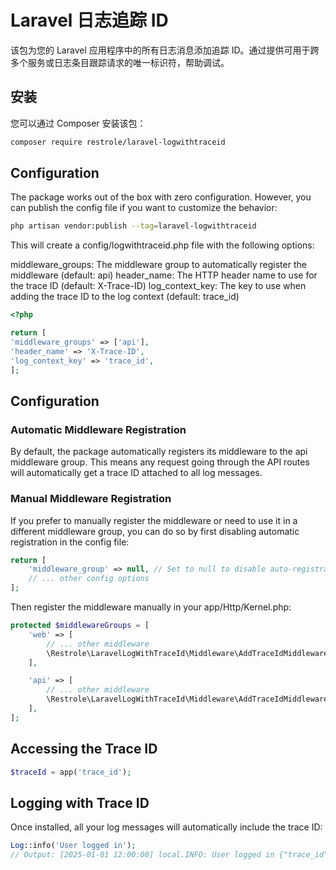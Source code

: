 # Laravel 日志追踪 ID

该包为您的 Laravel 应用程序中的所有日志消息添加追踪 ID。通过提供可用于跨多个服务或日志条目跟踪请求的唯一标识符，帮助调试。

## 安装

您可以通过 Composer 安装该包：

```BASH
composer require restrole/laravel-logwithtraceid
```

## Configuration

The package works out of the box with zero configuration. However, you can publish the config file if you want to customize the behavior:

```BASH
php artisan vendor:publish --tag=laravel-logwithtraceid
```

This will create a config/logwithtraceid.php file with the following options:

middleware_groups: The middleware group to automatically register the middleware (default: api)
header_name: The HTTP header name to use for the trace ID (default: X-Trace-ID)
log_context_key: The key to use when adding the trace ID to the log context (default: trace_id)

```PHP
<?php

return [
'middleware_groups' => ['api'],
'header_name' => 'X-Trace-ID',
'log_context_key' => 'trace_id',
];
```

## Configuration

### Automatic Middleware Registration

By default, the package automatically registers its middleware to the api middleware group. This means any request going through the API routes will automatically get a trace ID attached to all log messages.

### Manual Middleware Registration

If you prefer to manually register the middleware or need to use it in a different middleware group, you can do so by first disabling automatic registration in the config file:

```PHP
return [
    'middleware_group' => null, // Set to null to disable auto-registration
    // ... other config options
];
```

Then register the middleware manually in your app/Http/Kernel.php:

```PHP
protected $middlewareGroups = [
    'web' => [
        // ... other middleware
        \Restrole\LaravelLogWithTraceId\Middleware\AddTraceIdMiddleware::class,
    ],

    'api' => [
        // ... other middleware
        \Restrole\LaravelLogWithTraceId\Middleware\AddTraceIdMiddleware::class,
    ],
];
```

## Accessing the Trace ID

```PHP
$traceId = app('trace_id');
```

## Logging with Trace ID

Once installed, all your log messages will automatically include the trace ID:

```PHP
Log::info('User logged in');
// Output: [2025-01-01 12:00:00] local.INFO: User logged in {"trace_id":"abc123"}
```
